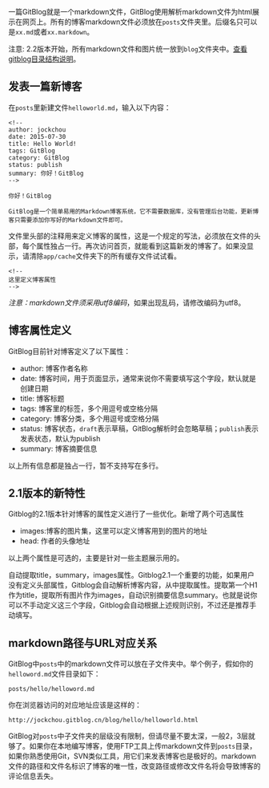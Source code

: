 <!--
author: jockchou
date: 2015-07-27
title: 编写GitBlog博客
tags: GitBlog
category: GitBlog
status: publish
summary: 一篇GitBlog就是一个markdown文件，GitBlog使用解析markdown文件为html展示在网页上。所有的博客markdown文件必须放在posts文件夹里。后缀名只可以是xx.md或者xx.markdown。
-->

一篇GitBlog就是一个markdown文件，GitBlog使用解析markdown文件为html展示在网页上。所有的博客markdown文件必须放在`posts`文件夹里。后缀名只可以是`xx.md`或者`xx.markdown`。

注意: 2.2版本开始，所有markdown文件和图片统一放到`blog`文件夹中。[查看gitblog目录结构说明][1]。

## 发表一篇新博客 ## 

在`posts`里新建文件`helloworld.md`，输入以下内容：
```
<!--
author: jockchou
date: 2015-07-30
title: Hello World!
tags: GitBlog
category: GitBlog
status: publish
summary: 你好！GitBlog
-->

你好！GitBlog

GitBlog是一个简单易用的Markdown博客系统，它不需要数据库，没有管理后台功能，更新博客只需要添加你写好的Markdown文件即可。

```
文件里头部的注释用来定义博客的属性，这是一个规定的写法，必须放在文件的头部，每个属性独占一行。再次访问首页，就能看到这篇新发的博客了。如果没显示，请清除`app/cache`文件夹下的所有缓存文件试试看。

```
<!--
这里定义博客属性
-->
```

*注意：markdown文件须采用utf8编码*，如果出现乱码，请修改编码为utf8。


## 博客属性定义 ## 

GitBlog目前针对博客定义了以下属性：

- author: 博客作者名称  
- date: 博客时间，用于页面显示，通常来说你不需要填写这个字段，默认就是创建日期
- title: 博客标题  
- tags: 博客里的标签，多个用逗号或空格分隔  
- category: 博客分类，多个用逗号或空格分隔  
- status: 博客状态，`draft`表示草稿，GitBlog解析时会忽略草稿；`publish`表示发表状态，默认为publish  
- summary: 博客摘要信息  

以上所有信息都是独占一行，暂不支持写在多行。

## 2.1版本的新特性 ## 

Gitblog的2.1版本针对博客的属性定义进行了一些优化。新增了两个可选属性

- images:博客的图片集，这里可以定义博客用到的图片的地址
- head: 作者的头像地址

以上两个属性是可选的，主要是针对一些主题展示用的。

自动提取title，summary，images属性。Gitblog2.1一个重要的功能，如果用户没有定义头部属性，Gitblog会自动解析博客内容，从中提取属性。提取第一个H1作为title，提取所有图片作为images，自动识别摘要信息summary。也就是说你可以不手动定义这三个字段，Gitblog会自动根据上述规则识别，不过还是推荐手动填写。


## markdown路径与URL对应关系 ## 

GitBlog中`posts`中的markdown文件可以放在子文件夹中。举个例子，假如你的`helloword.md`文件目录如下：

```
posts/hello/helloword.md
```
你在浏览器访问的对应地址应该是这样的：

```
http://jockchou.gitblog.cn/blog/hello/helloworld.html
```

GitBlog对`posts`中子文件夹的层级没有限制，但请尽量不要太深，一般2，3层就够了。如果你在本地编写博客，使用FTP工具上传markdown文件到`posts`目录，如果你熟悉使用Git，SVN类似工具，用它们来发表博客也是极好的。markdown文件的路径和文件名标识了博客的唯一性，改变路径或修改文件名将会导致博客的评论信息丢失。


[1]:/blog/gitblog/struct.html